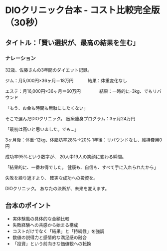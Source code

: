 # DIOクリニック台本 - コスト比較完全版（30秒）

## タイトル：「賢い選択が、最高の結果を生む」

### ナレーション

32歳、佐藤さんの3年間のダイエット記録。

ジム：月5,000円×36ヶ月＝18万円
　　　結果：体重変化なし

エステ：月16,000円×36ヶ月＝60万円
　　　　結果：一時的に-3kg、でもリバウンド

「もう、お金も時間も無駄にしたくない」

そこで選んだDIOクリニック。
医療痩身プログラム：3ヶ月24万円

「最初は高いと思いました。でも…」

3ヶ月後：体重-12kg、体脂肪率28%→20%
1年後：リバウンドなし、維持費用0円

成功率95%という数字が、
20人中19人の笑顔に変わる瞬間。

「結果的に、一番お得でした。
健康も、自信も、すべて手に入れられたから」

失敗を繰り返すより、
確実な成功への投資を。

DIOクリニック。
あなたの決断が、未来を変えます。

## 台本のポイント
- 実体験風の具体的な金額比較
- 失敗経験への共感から始まる構成
- コストだけでなく「結果」と「持続性」を強調
- 数値の説得力と感情的な満足感の融合
- 「投資」という前向きな価値観への転換